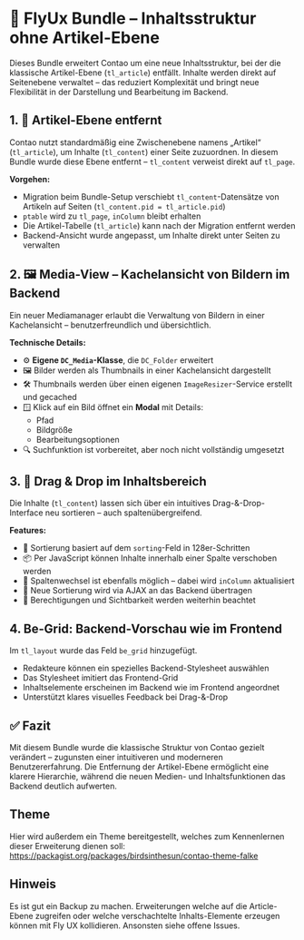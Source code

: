 # 🧩 FlyUx Bundle – Inhaltsstruktur ohne Artikel-Ebene

Dieses Bundle erweitert Contao um eine neue Inhaltsstruktur, bei der die klassische Artikel-Ebene (`tl_article`) entfällt. Inhalte werden direkt auf Seitenebene verwaltet – das reduziert Komplexität und bringt neue Flexibilität in der Darstellung und Bearbeitung im Backend.

## 1. 🚫 Artikel-Ebene entfernt

Contao nutzt standardmäßig eine Zwischenebene namens „Artikel“ (`tl_article`), um Inhalte (`tl_content`) einer Seite zuzuordnen. In diesem Bundle wurde diese Ebene entfernt – `tl_content` verweist direkt auf `tl_page`.

**Vorgehen:**

- Migration beim Bundle-Setup verschiebt `tl_content`-Datensätze von Artikeln auf Seiten (`tl_content.pid = tl_article.pid`)
- `ptable` wird zu `tl_page`, `inColumn` bleibt erhalten
- Die Artikel-Tabelle (`tl_article`) kann nach der Migration entfernt werden
- Backend-Ansicht wurde angepasst, um Inhalte direkt unter Seiten zu verwalten

## 2. 🖼️ Media-View – Kachelansicht von Bildern im Backend

Ein neuer Mediamanager erlaubt die Verwaltung von Bildern in einer Kachelansicht – benutzerfreundlich und übersichtlich.

**Technische Details:**

- ⚙️ **Eigene `DC_Media`-Klasse**, die `DC_Folder` erweitert
- 🖼️ Bilder werden als Thumbnails in einer Kachelansicht dargestellt
- 🛠️ Thumbnails werden über einen eigenen `ImageResizer`-Service erstellt und gecached
- 🪟 Klick auf ein Bild öffnet ein **Modal** mit Details:
  - Pfad
  - Bildgröße
  - Bearbeitungsoptionen
- 🔍 Suchfunktion ist vorbereitet, aber noch nicht vollständig umgesetzt

## 3. 🧲 Drag & Drop im Inhaltsbereich

Die Inhalte (`tl_content`) lassen sich über ein intuitives Drag-&-Drop-Interface neu sortieren – auch spaltenübergreifend.

**Features:**

- 🎯 Sortierung basiert auf dem `sorting`-Feld in 128er-Schritten
- 📦 Per JavaScript können Inhalte innerhalb einer Spalte verschoben werden
- 🔀 Spaltenwechsel ist ebenfalls möglich – dabei wird `inColumn` aktualisiert
- 🔄 Neue Sortierung wird via AJAX an das Backend übertragen
- 🔐 Berechtigungen und Sichtbarkeit werden weiterhin beachtet

## 4. Be-Grid: Backend-Vorschau wie im Frontend

Im `tl_layout` wurde das Feld `be_grid` hinzugefügt.

- Redakteure können ein spezielles Backend-Stylesheet auswählen
- Das Stylesheet imitiert das Frontend-Grid
- Inhaltselemente erscheinen im Backend wie im Frontend angeordnet
- Unterstützt klares visuelles Feedback bei Drag-&-Drop

## ✅ Fazit

Mit diesem Bundle wurde die klassische Struktur von Contao gezielt verändert – zugunsten einer intuitiveren und moderneren Benutzererfahrung. Die Entfernung der Artikel-Ebene ermöglicht eine klarere Hierarchie, während die neuen Medien- und Inhaltsfunktionen das Backend deutlich aufwerten.

## Theme

Hier wird außerdem ein Theme bereitgestellt, welches zum Kennenlernen dieser Erweiterung dienen soll: https://packagist.org/packages/birdsinthesun/contao-theme-falke

## Hinweis

Es ist gut ein Backup zu machen. Erweiterungen welche auf die Article-Ebene zugreifen oder welche verschachtelte Inhalts-Elemente erzeugen können mit Fly UX kollidieren.
Ansonsten siehe offene Issues.



